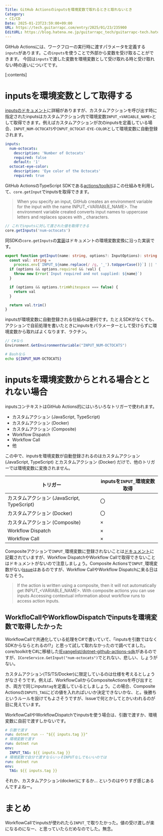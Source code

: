 ```yaml
---
Title: GitHub Actionsのinputsを環境変数で取れるときと取れないとき
Category:
- CI/CD
Date: 2025-01-23T23:59:00+09:00
URL: https://tech.guitarrapc.com/entry/2025/01/23/235900
EditURL: https://blog.hatena.ne.jp/guitarrapc_tech/guitarrapc-tech.hatenablog.com/atom/entry/6802418398322739285
---
```


GitHub Actionsには、ワークフローの実行時に渡すパラメータを定義する`inputs`があります。この`inputs`を使うことで外部から変数を受け取ることができます。
今回は`inputs`で渡した変数を環境変数として受け取れる時と受け取れない時の違いについてです。

[:contents]

# inputsを環境変数として取得する

[inputsのドキュメント](https://docs.github.com/en/actions/sharing-automations/creating-actions/metadata-syntax-for-github-actions#inputs)に詳細がありますが、カスタムアクションを呼び出す時に指定されたinputsはカスタムアクション内で環境変数`INPUT_<VARIABLE_NAME>`として取得できます。例えばカスタムアクションが次のinputsを定義している場合、`INPUT_NUM-OCTOCATS`や`INPUT_OCTOCAT-EYE-COLOR`として環境変数に自動登録されます。

```yaml
inputs:
  num-octocats:
    description: 'Number of Octocats'
    required: false
    default: '1'
  octocat-eye-color:
    description: 'Eye color of the Octocats'
    required: true
```

GitHub ActionsのTypeScript SDKである[actions/toolkit](https://github.com/actions/toolkit)はこの仕組みを利用して、`core.getInput`でinputsを取得できます。

> When you specify an input, GitHub creates an environment variable for the input with the name INPUT_<VARIABLE_NAME>. The environment variable created converts input names to uppercase letters and replaces spaces with _ characters.

```typescript
// これでinputsに対して渡された値を取得できる
core.getInputs('num-octocats')
```

同SDKの`core.getInputs`の[実装](https://github.com/actions/toolkit/blob/1f7c2c79e034fe8a0d28006f52fc5b70f6dbb750/packages/core/src/core.ts#L128)はドキュメントの環境変数変換に沿った実装です。

```typescript
export function getInput(name: string, options?: InputOptions): string {
  const val: string =
    process.env[`INPUT_${name.replace(/ /g, '_').toUpperCase()}`] || ''
  if (options && options.required && !val) {
    throw new Error(`Input required and not supplied: ${name}`)
  }

  if (options && options.trimWhitespace === false) {
    return val
  }

  return val.trim()
}
```

inputsが環境変数に自動登録される仕組みは便利です。たとえSDKがなくても、アクションで自前処理を書いたときにinputsをパラメーターとして受けらずに環境変数から取ればよくなります、ラクチン。

```cs
// C#なら
Environment.GetEnvironmentVariable("INPUT_NUM-OCTOCATS")
```

```sh
# Bashなら
echo ${INPUT_NUM-OCTOCATS}
```

# inputsを環境変数からとれる場合ととれない場合

inputsコンテキストはGitHub Actions的にはいろいろなトリガーで使われます。

* カスタムアクション (JavaScript, TypeScript)
* カスタムアクション (Docker)
* カスタムアクション (Composite)
* Workflow Dispatch
* Workflow Call
* 他

この中で、inputsを環境変数が自動登録されるのはカスタムアクション (JavaScript, TypeScript) とカスタムアクション (Docker) だけで、他のトリガーでは環境変数に変換されません。

| トリガー | inputsを`INPUT_`環境変数取得 |
| --- | --- |
| カスタムアクション (JavaScript, TypeScript) | 〇 |
| カスタムアクション (Docker) | 〇 |
| カスタムアクション (Composite) | × |
| Workflow Dispatch | × |
| Workflow Call | × |

Compositeアクションで`INPUT_`環境変数に登録されないことは[ドキュメント](https://docs.github.com/en/actions/sharing-automations/creating-actions/metadata-syntax-for-github-actions#inputs)に記載されていますが、Workflow DispatchやWorkflow Callで取得できないことはドキュメントがないので注意しましょう。Composite Actionsで`INPUT_`環境変数がない[Issue](https://github.com/actions/runner/issues/665)はあるのですが、Workflow CallやWorkflow Dispatchに来る日はなさそう。

> If the action is written using a composite, then it will not automatically get INPUT_<VARIABLE_NAME>. With composite actions you can use inputs Accessing contextual information about workflow runs to access action inputs.

## WorkfloCallやWorkflowDispatchでinputsを環境変数で取得したかった

WorkflowCallで共通化している処理をC#で書いていて、「inputsを引数ではなくSDKからならとれるの!?」と思って試して取れなかったので調べてました。core/toolkitをC#に移植した[IEvangelist/dotnet-github-actions-sdk](https://github.com/IEvangelist/dotnet-github-actions-sdk)があるのですが、`ICoreService.GetInput("num-octocats")`でとれない、悲しい、しょうがない。

カスタムアクション(TS/TS/Docker)に限定しているのは仕様を考えるとしょうがなさそうです。例えば、WorkflowCallからCompositeActionsを呼び出すとき、両方で同じinputs`tag`を定義しているとしましょう。この場合、Composite Actionsの`INPUTS_TAG`にどの値を入れればいいか決定できないかな、と。後勝ちというルールを設けてもよさそうですが、Issueで何とかしてとかいわれるのが目に見えています。

WorkflowCallやWorkflowDispatchでinputsを使う場合は、引数で渡すか、環境変数に自前で渡すしかないです。

```yaml
# 引数で渡す
run: dotnet run -- "${{ inputs.tag }}"
# 環境変数で渡す
run: dotnet run
env:
  INPUT_TAG: ${{ inputs.tag }}
# 環境変数で自分で渡すならいっそINPUTなしでもいいのでは
run: dotnet run
env:
  TAG: ${{ inputs.tag }}
```

それか、カスタムアクション(docker)にするか... というのはやりすぎ感じあるんですよねー。

# まとめ

WorkflowCallでinputsが使われたら`INPUT_`で取りたかった。値の受け渡しが楽になるのになー、と思っていたらだめなのでした。無念。
